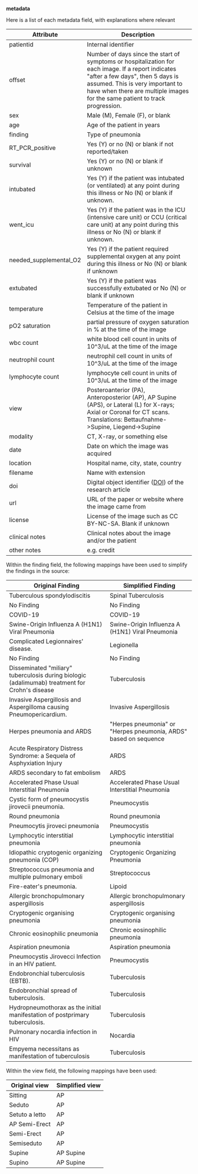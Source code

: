 **metadata**

Here is a list of each metadata field, with explanations where relevant

| Attribute | Description |
|------|-----|
| patientid | Internal identifier |
| offset | Number of days since the start of symptoms or hospitalization for each image. If a report indicates "after a few days", then 5 days is assumed. This is very important to have when there are multiple images for the same patient to track progression. |
| sex | Male (M), Female (F), or blank |
| age | Age of the patient in years |
| finding | Type of pneumonia |
| RT_PCR_positive | Yes (Y) or no (N) or blank if not reported/taken |
| survival | Yes (Y) or no (N) or blank if unknown|
| intubated | Yes (Y) if the patient was intubated (or ventilated) at any point during this illness or No (N) or blank if unknown. |
| went_icu | Yes (Y) if the patient was in the ICU (intensive care unit) or CCU (critical care unit) at any point during this illness or No (N) or blank if unknown.|
| needed_supplemental_O2 | Yes (Y) if the patient required supplemental oxygen at any point during this illness or No (N) or blank if unknown |
| extubated | Yes (Y) if the patient was successfully extubated or No (N) or blank if unknown |
| temperature | Temperature of the patient in Celsius at the time of the image|
| pO2 saturation | partial pressure of oxygen saturation in % at the time of the image |
| wbc count | white blood cell count in units of 10^3/uL at the time of the image |
| neutrophil count | neutrophil cell count in units of 10^3/uL at the time of the image |
| lymphocyte count | lymphocyte cell count in units of 10^3/uL at the time of the image |
| view | Posteroanterior (PA), Anteroposterior (AP), AP Supine (APS), or Lateral (L) for X-rays; Axial or Coronal for CT scans. Translations: Bettaufnahme->Supine, Liegend->Supine|
| modality | CT, X-ray, or something else |
| date | Date on which the image was acquired |
| location | Hospital name, city, state, country |
| filename | Name with extension |
| doi | Digital object identifier ([DOI](https://en.wikipedia.org/wiki/Digital_object_identifier)) of the research article |
| url | URL of the paper or website where the image came from |
| license | License of the image such as CC BY-NC-SA. Blank if unknown |
| clinical notes | Clinical notes about the image and/or the patient |
| other notes | e.g. credit |

Within the finding field, the following mappings have been used to simplify the findings in the source:

|       Original Finding        |       Simplified Finding      |
|       ------------------      |       -------------------     |
| Tuberculous spondylodiscitis | Spinal Tuberculosis |
| No Finding | No Finding |
| COVID-19 | COVID-19 |
| Swine-Origin Influenza A (H1N1) Viral Pneumonia | Swine-Origin Influenza A (H1N1) Viral Pneumonia |
| Complicated Legionnaires' disease. | Legionella |
| No Finding | No Finding |
| Disseminated "miliary" tuberculosis during biologic (adalimumab) treatment for Crohn's disease | Tuberculosis |
| Invasive Aspergillosis and Aspergilloma causing Pneumopericardium. | Invasive Aspergillosis |
| Herpes pneumonia and ARDS | "Herpes pneumonia" or "Herpes pneumonia, ARDS" based on sequence
| Acute Respiratory Distress Syndrome: a Sequela of Asphyxiation Injury | ARDS |
| ARDS secondary to fat embolism | ARDS |
| Accelerated Phase Usual Interstitial Pneumonia | Accelerated Phase Usual Interstitial Pneumonia |
| Cystic form of pneumocystis jirovecii pneumonia. | Pneumocystis |
| Round pneumonia | Round pneumonia |
| Pneumocytis jiroveci pneumonia | Pneumocystis |
| Lymphocytic interstitial pneumonia | Lymphocytic interstitial pneumonia |
| Idiopathic cryptogenic organizing pneumonia (COP) | Cryptogenic Organizing Pneumonia |
| Streptococcus pneumonia and multiple pulmonary emboli | Streptococcus |
| Fire-eater's pneumonia. | Lipoid |
| Allergic bronchopulmonary aspergillosis | Allergic bronchopulmonary aspergillosis |
| Cryptogenic organising pneumonia | Cryptogenic organising pneumonia |
| Chronic eosinophilic pneumonia | Chronic eosinophilic pneumonia |
| Aspiration pneumonia | Aspiration pneumonia |
| Pneumocystis Jirovecci Infection in an HIV patient. | Pneumocystis |
| Endobronchial tuberculosis (EBTB). | Tuberculosis |
| Endobronchial spread of tuberculosis. | Tuberculosis |
| Hydropneumothorax as the initial manifestation of postprimary tuberculosis. | Tuberculosis |
| Pulmonary nocardia infection in HIV | Nocardia |
| Empyema necessitans as manifestation of tuberculosis | Tuberculosis |

Within the view field, the following mappings have been used:

| Original view | Simplified view | 
| ------------- | --------------- |
| Sitting | AP |
| Seduto | AP |
| Setuto a letto | AP |
| AP Semi-Erect | AP |
| Semi-Erect | AP |
| Semiseduto | AP |
| Supine | AP Supine |
| Supino | AP Supine |
